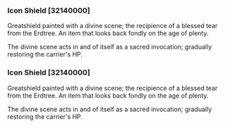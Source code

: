 ### Icon Shield [32140000]

Greatshield painted with a divine scene; the recipience of a blessed tear from the Erdtree. An item that looks back fondly on the age of plenty.

The divine scene acts in and of itself as a sacred invocation; gradually restoring the carrier's HP.### Icon Shield [32140000]

Greatshield painted with a divine scene; the recipience of a blessed tear from the Erdtree. An item that looks back fondly on the age of plenty.

The divine scene acts in and of itself as a sacred invocation; gradually restoring the carrier's HP.